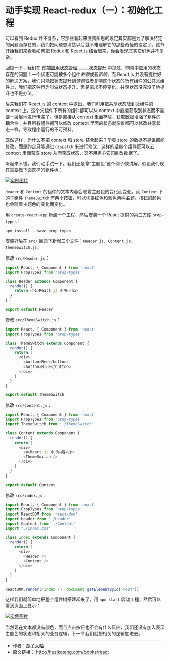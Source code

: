 # 动手实现 React-redux（一）：初始化工程

可以看到 Redux 并不复杂，它那些看起来匪夷所思的设定其实都是为了解决特定的问题而存在的，我们把问题想清楚以后就不难理解它的那些奇怪的设定了。这节开始我们来看看如何把 Redux 和 React.js 结合起来，你会发现其实它们也并不复杂。

回顾一下，我们在 [前端应用状态管理 —— 状态提升](http://react.huziketang.com/blog/lesson17) 中提过，前端中应用的状态存在的问题：一个状态可能被多个组件*依赖*或者*影响*，而 React.js 并没有提供好的解决方案，我们只能把状态提升到*依赖*或者*影响*这个状态的所有组件的公共父组件上，我们把这种行为叫做状态提升。但是需求不停变化，共享状态没完没了地提升也不是办法。

后来我们在 [React.js 的 context](http://react.huziketang.com/blog/lesson29) 中提出，我们可用把共享状态放到父组件的 context 上，这个父组件下所有的组件都可以从 context 中直接获取到状态而不需要一层层地进行传递了。但是直接从 context 里面存放、获取数据增强了组件的耦合性；并且所有组件都可以修改 context 里面的状态就像谁都可以修改共享状态一样，导致程序运行的不可预料。

既然这样，为什么不把 context 和 store 结合起来？毕竟 store 的数据不是谁都能修改，而是约定只能通过 `dispatch` 来进行修改，这样的话每个组件既可以去 context 里面获取 store 从而获取状态，又不用担心它们乱改数据了。

听起来不错，我们动手试一下。我们还是拿“主题色”这个例子做讲解，假设我们现在需要做下面这样的组件树：

<a href="http://huzidaha.github.io/static/assets/img/posts/9271BF94-6599-4F73-A814-0DDA20B634D9.png" target="_blank">![实例图片](http://huzidaha.github.io/static/assets/img/posts/9271BF94-6599-4F73-A814-0DDA20B634D9.png)</a>

`Header` 和 `Content` 的组件的文本内容会随着主题色的变化而变化，而 `Content` 下的子组件 `ThemeSwitch` 有两个按钮，可以切换红色和蓝色两种主题，按钮的颜色也会随着主题色的变化而变化。

用 `create-react-app` 新建一个工程，然后安装一个 React 提供的第三方库 `prop-types`：

```
npm install --save prop-types
```

安装好后在 `src/` 目录下新增三个文件：`Header.js`、`Content.js`、`ThemeSwitch.js`。

修改 `src/Header.js`：

```javascript
import React, { Component } from 'react'
import PropTypes from 'prop-types'

class Header extends Component {
  render() {
    return <h1>React.js 小书</h1>
  }
}

export default Header
```

修改 `src/ThemeSwitch.js`：

```javascript
import React, { Component } from 'react'
import PropTypes from 'prop-types'

class ThemeSwitch extends Component {
  render() {
    return (
      <div>
        <button>Red</button>
        <button>Blue</button>
      </div>
    )
  }
}

export default ThemeSwitch
```

修改 `src/Content.js`：

```javascript
import React, { Component } from 'react'
import PropTypes from 'prop-types'
import ThemeSwitch from './ThemeSwitch'

class Content extends Component {
  render() {
    return (
      <div>
        <p>React.js 小书内容</p>
        <ThemeSwitch />
      </div>
    )
  }
}

export default Content
```

修改 `src/index.js`：

```javascript
import React, { Component } from 'react'
import PropTypes from 'prop-types'
import ReactDOM from 'react-dom'
import Header from './Header'
import Content from './Content'
import './index.css'

class Index extends Component {
  render() {
    return (
      <div>
        <Header />
        <Content />
      </div>
    )
  }
}

ReactDOM.render(<Index />, document.getElementById('root'))
```

这样我们就简单地把整个组件树搭建起来了，用 `npm start` 启动工程，然后可以看到页面上显示：

<a href="http://huzidaha.github.io/static/assets/img/posts/6BF5EA6C-4B5E-48C8-96CF-F8B858AE6AB4.png" target="_blank">![实例图片](http://huzidaha.github.io/static/assets/img/posts/6BF5EA6C-4B5E-48C8-96CF-F8B858AE6AB4.png)</a>

当然现在文本都没有颜色，而且点击按钮也不会有什么反应，我们还没有加入表示主题色的状态和相关的业务逻辑，下一节我们就把相关的逻辑加进去。

---

<ul style='font-size: 14px; margin-top: -10px;'>
  <li>
    作者：<a href="https://www.zhihu.com/people/hu-zi-da-ha" target="_blank">胡子大哈</a>
  </li>
  <li>
    原文链接：<a href="http://huziketang.com/books/react"> http://huziketang.com/books/react</a>
  </li>
</ul>
